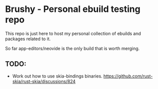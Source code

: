 # Brushy - Personal ebuild testing repo
This repo is just here to host my personal collection of ebuilds and packages related to it.

So far app-editors/neovide is the only build that is worth merging.

## TODO:
 - Work out how to use skia-bindings binaries. https://github.com/rust-skia/rust-skia/discussions/824
